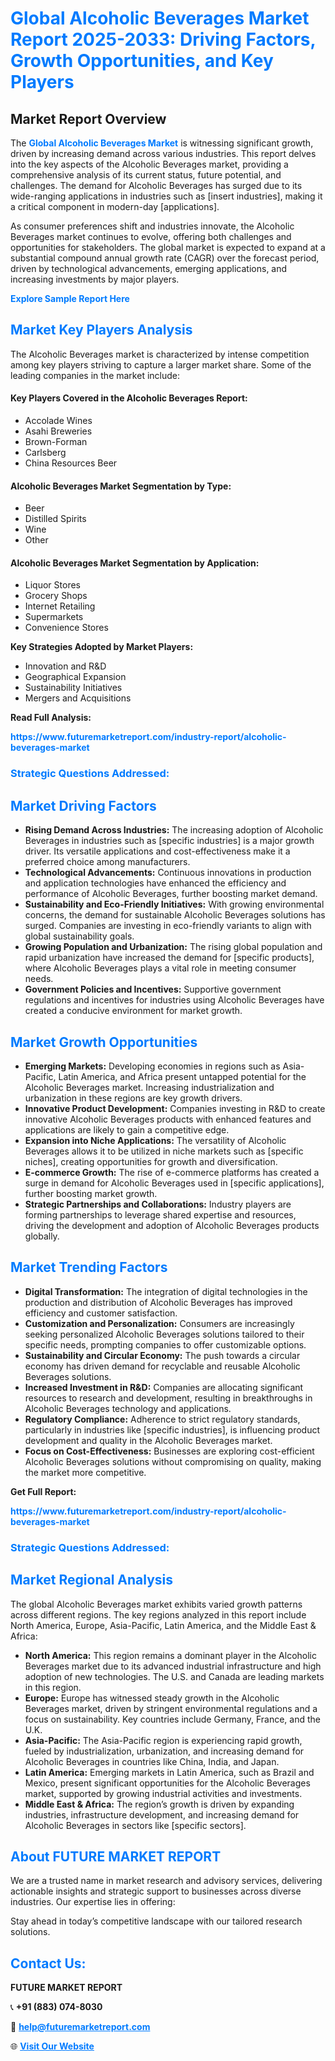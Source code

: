 <h1 style="color: #007BFF;">Global Alcoholic Beverages Market Report 2025-2033: Driving Factors, Growth Opportunities, and Key Players</h1>

<section id="overview">
<h2>Market Report Overview</h2>
<p>The <a href="https://www.futuremarketreport.com/industry-report/alcoholic-beverages-market" style="color: #007BFF; text-decoration: none;"><strong>Global Alcoholic Beverages Market</strong></a> is witnessing significant growth, driven by increasing demand across various industries. This report delves into the key aspects of the Alcoholic Beverages market, providing a comprehensive analysis of its current status, future potential, and challenges. The demand for Alcoholic Beverages has surged due to its wide-ranging applications in industries such as [insert industries], making it a critical component in modern-day [applications].</p>
<p>As consumer preferences shift and industries innovate, the Alcoholic Beverages market continues to evolve, offering both challenges and opportunities for stakeholders. The global market is expected to expand at a substantial compound annual growth rate (CAGR) over the forecast period, driven by technological advancements, emerging applications, and increasing investments by major players.</p>
</section>

<section id="overview">
<p><a href="https://www.futuremarketreport.com/request-sample/reportId=43936" style="color: #007BFF; text-decoration: none;"><strong>Explore Sample Report Here</strong></a></p>
</section>

<section id="key-players">
<h2 style="color: #007BFF;">Market Key Players Analysis</h2>
<p>The Alcoholic Beverages market is characterized by intense competition among key players striving to capture a larger market share. Some of the leading companies in the market include:</p>
<h4>Key Players Covered in the Alcoholic Beverages Report:</h4>
<ul><li>Accolade Wines</li><li>Asahi Breweries</li><li>Brown-Forman</li><li>Carlsberg</li><li>China Resources Beer</li></ul>
<h4>Alcoholic Beverages Market Segmentation by Type:</h4>
<ul><li>Beer</li><li>Distilled Spirits</li><li>Wine</li><li>Other</li></ul>

<h4>Alcoholic Beverages Market Segmentation by Application:</h4>
<ul><li>Liquor Stores</li><li>Grocery Shops</li><li>Internet Retailing</li><li>Supermarkets</li><li>Convenience Stores</li></ul>
<p><strong>Key Strategies Adopted by Market Players:</strong></p>
<ul>
<li>Innovation and R&D</li>
<li>Geographical Expansion</li>
<li>Sustainability Initiatives</li>
<li>Mergers and Acquisitions</li>
</ul>
</section>

<section>
<p><strong>Read Full Analysis: </strong></p><a href="https://www.futuremarketreport.com/industry-report/alcoholic-beverages-market" style="color: #007BFF; text-decoration: none;"><strong>https://www.futuremarketreport.com/industry-report/alcoholic-beverages-market</strong></a>
<h3 style="color: #007BFF;">Strategic Questions Addressed:</h3>
</section>

<section id="driving-factors">
<h2 style="color: #007BFF;">Market Driving Factors</h2>
<ul>
<li><strong>Rising Demand Across Industries:</strong> The increasing adoption of Alcoholic Beverages in industries such as [specific industries] is a major growth driver. Its versatile applications and cost-effectiveness make it a preferred choice among manufacturers.</li>
<li><strong>Technological Advancements:</strong> Continuous innovations in production and application technologies have enhanced the efficiency and performance of Alcoholic Beverages, further boosting market demand.</li>
<li><strong>Sustainability and Eco-Friendly Initiatives:</strong> With growing environmental concerns, the demand for sustainable Alcoholic Beverages solutions has surged. Companies are investing in eco-friendly variants to align with global sustainability goals.</li>
<li><strong>Growing Population and Urbanization:</strong> The rising global population and rapid urbanization have increased the demand for [specific products], where Alcoholic Beverages plays a vital role in meeting consumer needs.</li>
<li><strong>Government Policies and Incentives:</strong> Supportive government regulations and incentives for industries using Alcoholic Beverages have created a conducive environment for market growth.</li>
</ul>
</section>

<section id="growth-opportunities">
<h2 style="color: #007BFF;">Market Growth Opportunities</h2>
<ul>
<li><strong>Emerging Markets:</strong> Developing economies in regions such as Asia-Pacific, Latin America, and Africa present untapped potential for the Alcoholic Beverages market. Increasing industrialization and urbanization in these regions are key growth drivers.</li>
<li><strong>Innovative Product Development:</strong> Companies investing in R&D to create innovative Alcoholic Beverages products with enhanced features and applications are likely to gain a competitive edge.</li>
<li><strong>Expansion into Niche Applications:</strong> The versatility of Alcoholic Beverages allows it to be utilized in niche markets such as [specific niches], creating opportunities for growth and diversification.</li>
<li><strong>E-commerce Growth:</strong> The rise of e-commerce platforms has created a surge in demand for Alcoholic Beverages used in [specific applications], further boosting market growth.</li>
<li><strong>Strategic Partnerships and Collaborations:</strong> Industry players are forming partnerships to leverage shared expertise and resources, driving the development and adoption of Alcoholic Beverages products globally.</li>
</ul>
</section>

<section id="trending-factors">
<h2 style="color: #007BFF;">Market Trending Factors</h2>
<ul>
<li><strong>Digital Transformation:</strong> The integration of digital technologies in the production and distribution of Alcoholic Beverages has improved efficiency and customer satisfaction.</li>
<li><strong>Customization and Personalization:</strong> Consumers are increasingly seeking personalized Alcoholic Beverages solutions tailored to their specific needs, prompting companies to offer customizable options.</li>
<li><strong>Sustainability and Circular Economy:</strong> The push towards a circular economy has driven demand for recyclable and reusable Alcoholic Beverages solutions.</li>
<li><strong>Increased Investment in R&D:</strong> Companies are allocating significant resources to research and development, resulting in breakthroughs in Alcoholic Beverages technology and applications.</li>
<li><strong>Regulatory Compliance:</strong> Adherence to strict regulatory standards, particularly in industries like [specific industries], is influencing product development and quality in the Alcoholic Beverages market.</li>
<li><strong>Focus on Cost-Effectiveness:</strong> Businesses are exploring cost-efficient Alcoholic Beverages solutions without compromising on quality, making the market more competitive.</li>
</ul>
</section>

<section>
<p><strong>Get Full Report: </strong></p><a href="https://www.futuremarketreport.com/industry-report/alcoholic-beverages-market" style="color: #007BFF; text-decoration: none;"><strong>https://www.futuremarketreport.com/industry-report/alcoholic-beverages-market</strong></a>
<h3 style="color: #007BFF;">Strategic Questions Addressed:</h3>
</section>


<section id="regional-analysis">
<h2 style="color: #007BFF;">Market Regional Analysis</h2>
<p>The global Alcoholic Beverages market exhibits varied growth patterns across different regions. The key regions analyzed in this report include North America, Europe, Asia-Pacific, Latin America, and the Middle East & Africa:</p>
<ul>
<li><strong>North America:</strong> This region remains a dominant player in the Alcoholic Beverages market due to its advanced industrial infrastructure and high adoption of new technologies. The U.S. and Canada are leading markets in this region.</li>
<li><strong>Europe:</strong> Europe has witnessed steady growth in the Alcoholic Beverages market, driven by stringent environmental regulations and a focus on sustainability. Key countries include Germany, France, and the U.K.</li>
<li><strong>Asia-Pacific:</strong> The Asia-Pacific region is experiencing rapid growth, fueled by industrialization, urbanization, and increasing demand for Alcoholic Beverages in countries like China, India, and Japan.</li>
<li><strong>Latin America:</strong> Emerging markets in Latin America, such as Brazil and Mexico, present significant opportunities for the Alcoholic Beverages market, supported by growing industrial activities and investments.</li>
<li><strong>Middle East & Africa:</strong> The region’s growth is driven by expanding industries, infrastructure development, and increasing demand for Alcoholic Beverages in sectors like [specific sectors].</li>
</ul>
</section>

<footer>
<h2 style="color: #007BFF;">About FUTURE MARKET REPORT</h2>
<p>We are a trusted name in market research and advisory services, delivering actionable insights and strategic support to businesses across diverse industries. Our expertise lies in offering:</p>

<p>Stay ahead in today’s competitive landscape with our tailored research solutions.</p>

<h2 style="color: #007BFF;">Contact Us:</h2>
<p><strong>FUTURE MARKET REPORT</strong></p>
<p>📞 <strong>+91 (883) 074-8030</strong></p>
<p>📧 <strong><a href="mailto:help@futuremarketreport.com" style="color: #007BFF;">help@futuremarketreport.com</a></strong></p>
<p>🌐 <strong><a href="https://www.futuremarketreport.com/" style="color: #007BFF;">Visit Our Website</a></strong></p>
</footer>